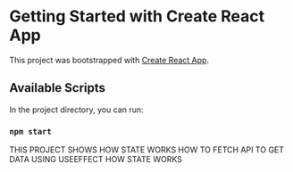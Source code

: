 # Getting Started with Create React App

This project was bootstrapped with [Create React App](https://github.com/facebook/create-react-app).

## Available Scripts

In the project directory, you can run:

### `npm start`

THIS PROJECT SHOWS HOW STATE WORKS HOW TO FETCH API TO GET DATA USING USEEFFECT HOW STATE WORKS



